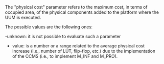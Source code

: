 The "physical cost" parameter refers to the maximum cost, in terms of occupied area, of the physical components added to the platform where the UUM is executed.

The possible values are the following ones:

-unknown: it is not possible to evaluate such a parameter

- value: is a number or a range related to the average physical cost increase (i.e., number of LUT, flip-flop, etc.) due to the implementation of the OCMS (i.e., to implement M_INF and M_PRO).

